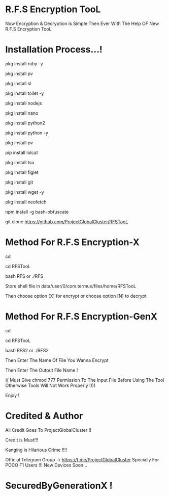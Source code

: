 # R.F.S Encryption TooL

Now Encryption & Decryption is Simple Then Ever With The Help OF New R.F.S Encryption TooL

# Installation Process...!

pkg install ruby -y

pkg install pv

pkg install sl

pkg install toilet -y

pkg install nodejs

pkg install nano

pkg install python2

pkg install python -y

pkg install pv

pip install lolcat

pkg install tsu

pkg install figlet

pkg install git

pkg install wget -y

pkg install neofetch

npm install -g bash-obfuscate

git clone https://github.com/ProjectGlobalCluster/RFSTooL

# Method For R.F.S Encryption-X

cd

cd RFSTooL

bash RFS or ./RFS

Store shell file in data/user/0/com.termux/files/home/RFSTooL

Then choose option [X] for encrypt or choose option [N] to decrypt

# Method For R.F.S Encryption-GenX

cd

cd RFSTooL

bash RFS2 or ./RFS2

Then Enter The Name Of File You Wanna Encrypt

Then Enter The Output File Name !

(( Must Give chmod 777 Permission To The Input File Before Using The Tool Otherwise Tools Will Not Work Properly !)))

Enjoy !

# Credited & Author 

All Credit Goes To ProjectGlobalCluster !!

Credit is Must!!!

Kanging is Hilarious Crime !!!!

Official Telegram Group -> https://t.me/ProjectGlobalCluster
Specially For POCO F1 Users !!!
New Devices Soon...

# SecuredByGenerationX !
